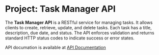# Project: Task Manager API
The **Task Manager API** is a RESTful service for managing tasks. It allows clients to create, retrieve, update, and delete tasks. Each task has a title, description, due date, and status. The API enforces validation and returns standard HTTP status codes to indicate success or error states.

API documation is available at [API Documentation](https://documenter.getpostman.com/view/33664366/2sB34ijKPv)